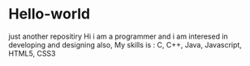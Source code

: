 # Hello-world
just another repositiry
Hi i am a programmer and i am interesed in developing and designing also,
My skills is : C, C++, Java, Javascript, HTML5, CSS3

